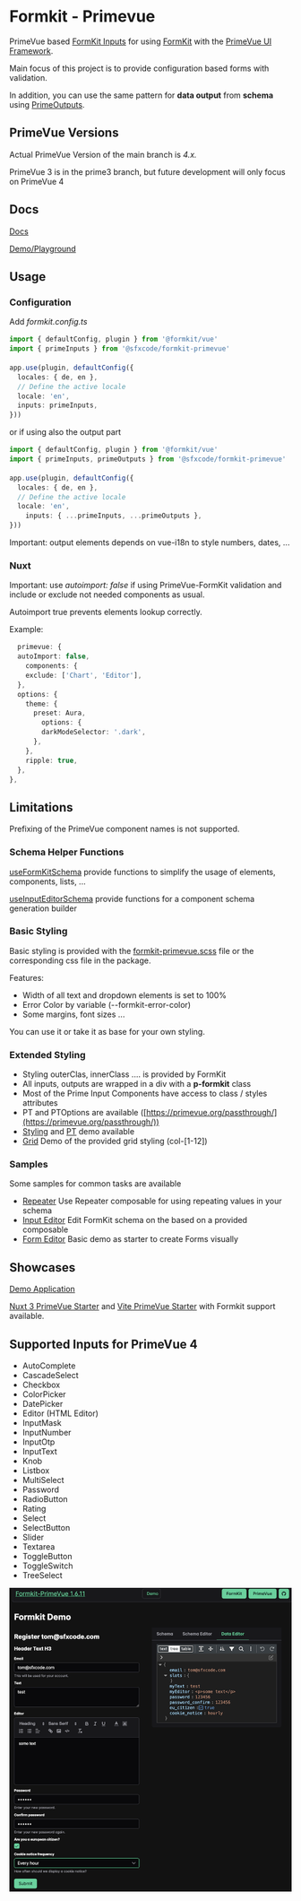 # Formkit - Primevue

PrimeVue based [FormKit Inputs](https://sfxcode.github.io/formkit-primevue/guide/inputs.html) for using [FormKit](https://formkit.com/) with the [PrimeVue UI Framework](https://www.primefaces.org/primevue/#/).

Main focus of this project is to provide configuration based forms with validation.

In addition, you can use the same pattern for **data output** from **schema** using [PrimeOutputs](https://sfxcode.github.io/formkit-primevue/guide/outputs.html).

## PrimeVue Versions

Actual PrimeVue Version of the main branch is *4.x.*

PrimeVue 3 is in the prime3 branch, but future development will only focus on PrimeVue 4

## Docs

[Docs](https://sfxcode.github.io/formkit-primevue/)

[Demo/Playground](https://formkit-primevue.netlify.app/)

## Usage

### Configuration

Add *formkit.config.ts*

```typescript
import { defaultConfig, plugin } from '@formkit/vue'
import { primeInputs } from '@sfxcode/formkit-primevue'

app.use(plugin, defaultConfig({
  locales: { de, en },
  // Define the active locale
  locale: 'en',
  inputs: primeInputs, 
}))
```

or if using also the output part

```typescript
import { defaultConfig, plugin } from '@formkit/vue'
import { primeInputs, primeOutputs } from '@sfxcode/formkit-primevue'

app.use(plugin, defaultConfig({
  locales: { de, en },
  // Define the active locale
  locale: 'en',
    inputs: { ...primeInputs, ...primeOutputs },
}))
```

Important: output elements depends on vue-i18n to style numbers, dates, ...

### Nuxt

Important: use *autoimport: false* if using PrimeVue-FormKit validation and include or
exclude not needed components as usual.

Autoimport true prevents elements lookup correctly.

Example:
```typescript
  primevue: {
  autoImport: false,
    components: {
    exclude: ['Chart', 'Editor'],
  },
  options: {
    theme: {
      preset: Aura,
        options: {
        darkModeSelector: '.dark',
      },
    },
    ripple: true,
  },
},
```

## Limitations

Prefixing of the PrimeVue component names is not supported.

### Schema Helper Functions

[useFormKitSchema](https://github.com/sfxcode/formkit-primevue/blob/main/src/composables/useFormKitSchema.ts) provide functions to simplify the usage of elements, components, lists, ...

[useInputEditorSchema](https://github.com/sfxcode/formkit-primevue/blob/main/src/composables/useInputEditorSchema.ts) provide functions for a component schema generation builder

### Basic Styling

Basic styling is provided with the [formkit-primevue.scss](https://github.com/sfxcode/formkit-primevue/blob/main/src/sass/formkit-primevue.scss) file or the corresponding css file in the package.

Features:

- Width of all text and dropdown elements is set to 100%
- Error Color by variable (--formkit-error-color)
- Some margins, font sizes ...

You can use it or take it as base for your own styling.

### Extended Styling

- Styling outerClas, innerClass .... is provided by FormKit
- All inputs, outputs are wrapped in a div with a **p-formkit** class
- Most of the Prime Input Components have access to class / styles attributes
- PT and PTOptions are available ([https://primevue.org/passthrough/](https://primevue.org/passthrough/))
- [Styling](https://formkit-primevue.netlify.app/styling/base) and [PT](https://formkit-primevue.netlify.app/styling/passThrough) demo available
- [Grid](https://formkit-primevue.netlify.app/styling/grid) Demo of the provided grid styling (col-[1-12])

### Samples

Some samples for common tasks are available

- [Repeater](https://formkit-primevue.netlify.app/samples/repeater) Use Repeater composable for using repeating values in your schema
- [Input Editor](https://formkit-primevue.netlify.app/samples/inputEditor) Edit FormKit schema on the based on a provided composable
- [Form Editor](https://formkit-primevue.netlify.app/samples/formEditor) Basic demo as starter to create Forms visually

## Showcases

[Demo Application](https://formkit-primevue.netlify.app/)

[Nuxt 3 PrimeVue Starter](https://github.com/sfxcode/nuxt3-primevue-starter) and [Vite PrimeVue Starter](https://github.com/sfxcode/vite-primevue-starter) with Formkit support available.

## Supported Inputs for PrimeVue 4

- AutoComplete
- CascadeSelect
- Checkbox
- ColorPicker
- DatePicker
- Editor (HTML Editor)
- InputMask
- InputNumber
- InputOtp
- InputText
- Knob
- Listbox
- MultiSelect
- Password
- RadioButton
- Rating
- Select
- SelectButton
- Slider
- Textarea
- ToggleButton
- ToggleSwitch
- TreeSelect

![](formkit-primevue.png)
